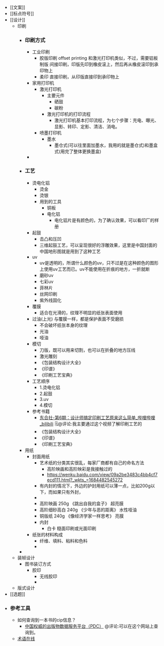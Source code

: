 - [[文案]]
- [[标点符号]]
- [[设计]]
    - 印刷
        - ### 印刷方式
            - 工业印刷
                - 胶版印刷 offset printing 和激光打印机类似，不过，需要铝板制版 间接印刷，印版先印到橡皮滚上，然后再从橡皮滚印到承印物上
                - 柔印 直接印刷，从印版直接印到承印物上
            - 家用打印机
                - 激光打印机
                    - 主要元件
                        - 硒鼓
                        - 碳粉
                    - 激光打印机的打印流程
                        - 激光打印机基本打印流程，为七个步骤：充电、曝光、显影、转印、定影、清洁、消电。
                - 喷墨打印机
                    - 墨水
                        - 墨仓式(可以往里面加墨水，我用的就是墨仓式)和墨盒式(用完了整体更换墨盒)
            - 
        - ### 工艺
            - 烫电化铝
                - 烫金
                - 烫银
                - 用到的工具
                    - 铜板
                    - 电化铝
                        - 电化铝片是有颜色的，为了确认效果，可以看印厂的样册
            - 起鼓
                - 击凸和压凹
                - 三维起鼓工艺，可以呈现很好的浮雕效果，这里是中国封面的中国地形图就是用到了这种工艺
            - uv 
                - uv是透明的，所谓什么颜色的uv，只不过是在这种颜色的图形上使用uv工艺而已。uv不能使用在折痕的地方，一折就断
                - 磨砂uv
                - 七彩uv
                - 菲林片
                - 丝网印刷
                - 紫外线固化
            - 覆膜
                - 适合在光滑的，纹理不明显的纸张表面使用
            - 过油(上光)  与覆膜一样，都是保护表面不受磨损
                - 不会破坏纸张本身的纹理
                - 光油
                - 哑油
            - 模切
                - 刀版，既可以用来切割，也可以在折叠的地方压线
                - 激光雕刻
                - 《包装结构设计大全》
                - 《印谱》
                - 《印刷工艺宝典》
            - 工艺顺序
                - 1.烫电化铝
                - 2.起鼓
                - 3.uv
                - 4.模切
            - 参考书籍
                - [东合社-第6期：设计师搞定印刷工艺原来这么简单_哔哩哔哩_bilibili](https://www.bilibili.com/video/BV1Jg41177eW/?spm_id_from=pageDriver&vd_source=3d8ccab137cc879b5f9cbc14d68843ab)
🗒@评论:我主要通过这个视频了解印刷工艺的
                - 《包装结构设计大全》
                - 《印谱》
                - 《印刷工艺宝典》
        - 用纸
            - 封面用纸
                - 艺术纸的分类其实很乱，每家厂商都有自己的命名方法
                    - 高阶映画和高阶映彩是我接触过的
                    - https://wenku.baidu.com/view/09a2be3483c4bb4cf7ecd111.html?_wkts_=1684482545272
                - 有内封的情况下，外边的护封用纸可以薄一点，比如200g以下，而如果只有外封，
                - 
                - 高阶映画 250g 《跳出自我的盒子》 超亮膜
                - 高阶细砂高白 240g 《少年与恶的距离》 水性哑油
                - 铜版纸 240g 《像经济学家一样思考》 亮膜
                - 内封
                    - 白卡 糙面印刷或光面印刷
            - 纸张的材料构成
                - 纤维、填料、粘料和色料
                - 
        - 
    - 装帧设计
        - 图书装订方式
            - 胶印
                - 无线胶印
                - 
    - 版式设计
- [[选题]]
- ### 参考工具
    - 如何查询到一本书的cip信息？
        - [中国权威的出版物数据服务平台（PDC）](https://pdc.capub.cn/) @评论:可以在这个网站上查询到。
    - [术语在线](https://www.termonline.cn/index)
